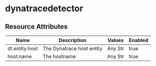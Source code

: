 [comment]: <> (Code generated by mdatagen. DO NOT EDIT.)

# dynatracedetector

## Resource Attributes

| Name | Description | Values | Enabled |
| ---- | ----------- | ------ | ------- |
| dt.entity.host | The Dynatrace host entity | Any Str | true |
| host.name | The hostname | Any Str | true |
